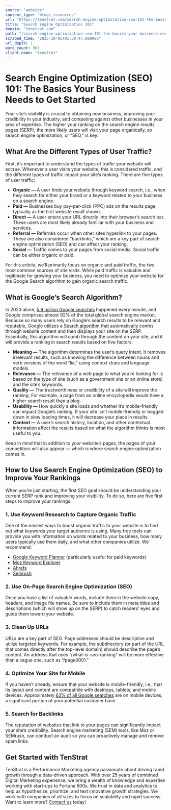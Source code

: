 ```yaml
---
source: "website"
content_type: "blogs_resources"
url: "https://tenstrat.com/search-engine-optimization-seo-101-the-basics-your-business-needs-to-get-started/"
title: "Search Engine Optimization 101"
domain: "tenstrat.com"
path: "/search-engine-optimization-seo-101-the-basics-your-business-needs-to-get-started/"
scraped_time: "2025-10-05T01:39:47.088986"
url_depth: 1
word_count: 963
client_name: "tenstrat"
---
```


# Search Engine Optimization (SEO) 101: The Basics Your Business Needs to Get Started

Your site’s visibility is crucial to obtaining new business, improving your credibility in your industry, and competing against other businesses in your area of expertise. The higher your ranking on the search engine results pages (SERP), the more likely users will visit your page organically, so search engine optimization, or “SEO,” is key.

## What Are the Different Types of User Traffic?

First, it’s important to understand the types of traffic your website will accrue. Whenever a user visits your website, this is considered traffic, and the different types of traffic impact your site’s ranking. There are five types of user traffic:

* **Organic —** A user finds your website through keyword search, i.e., when they search for either your brand or a keyword related to your business on a search engine.
* **Paid —** Businesses buy pay-per-click (PPC) ads on the results page, typically as the first website result shown.
* **Direct —** A user enters your URL directly into their browser’s search bar. These users are most likely already familiar with your business and services.
* **Referral —** Referrals occur when other sites hyperlink to your pages. These are also considered “backlinks,” which are a key part of search engine optimization (SEO) and can affect your ranking.
* **Social —** Traffic comes to your pages from social media. Social traffic can be either organic or paid.

For this article, we’ll primarily focus on organic and paid traffic, the two most common sources of site visits. While paid traffic is valuable and legitimate for growing your business, you need to optimize your website for the Google Search algorithm to gain organic search traffic.

## What is Google’s Search Algorithm?

In 2023 alone, [5.9 million Google searches](https://www.semrush.com/blog/google-search-statistics/) happened every minute, and Google comprises almost 92% of the total global search engine market. Because so many users rely on Google’s search results to be relevant and reputable, Google utilizes a [Search algorithm](https://www.google.com/search/howsearchworks/how-search-works/ranking-results/) that automatically combs through website content and then displays your site on the SERP. Essentially, this algorithm will comb through the content on your site, and it will provide a ranking in search results based on five factors:

* **Meaning —** The algorithm determines the user’s query intent. It removes irrelevant results, such as knowing the difference between nouns and verb versions of the word “lie,” using context clues and language models.
* **Relevance —** The relevance of a web page to what you’re looking for is based on the type of site (such as a government site or an online store) and the site’s keywords.
* **Quality —** The trustworthiness or credibility of a site will improve the ranking. For example, a page from an online encyclopedia would have a higher search result than a blog.
* **Usability —** How quickly a site loads and whether it’s mobile-friendly can impact Google’s ranking. If your site isn’t mobile-friendly or bogged down in slow loading times, it will decrease your place in results.
* **Context —** A user’s search history, location, and other contextual information affect the results based on what the algorithm thinks is most useful to you.

Keep in mind that in addition to your website’s pages, the pages of your competitors will also appear **—** which is where search engine optimization comes in.

## How to Use Search Engine Optimization (SEO) to Improve Your Rankings

When you’re just starting, the first SEO goal should be understanding your current SERP rank and improving your visibility. To do so, here are five first steps to improve your rankings.

### 1. Use Keyword Research to Capture Organic Traffic

One of the easiest ways to boost organic traffic to your website is to find out what keywords your target audience is using. Many free tools can provide you with information on words related to your business, how many users typically use them daily, and what other companies utilize. We recommend:

* [Google Keyword Planner](https://ads.google.com/home/tools/keyword-planner/) (particularly useful for paid keywords)
* [Moz Keyword Explorer](https://moz.com/explorer)
* [Ahrefs](https://ahrefs.com/)
* [Semrush](https://www.semrush.com/)

### 2. Use On-Page Search Engine Optimization (SEO)

Once you have a list of valuable words, include them in the website copy, headers, and image file names. Be sure to include them in meta titles and descriptions (which will show up on the SERP) to catch readers’ eyes and guide them toward your website.

### 3. Clean Up URLs

URLs are a key part of SEO. Page addresses should be descriptive and utilize targeted keywords. For example, the subdirectory (or part of the URL that comes directly after the top-level domain) should describe the page’s content. An address that uses “/what-is-seo-ranking” will be more effective than a vague one, such as “/page0001.”

### 4. Optimize Your Site for Mobile

If you haven’t already, ensure that your website is mobile-friendly, i.e., that its layout and content are compatible with desktops, tablets, and mobile devices. Approximately [63% of all Google searches](https://www.semrush.com/blog/google-search-statistics/) are on mobile devices, a significant portion of your potential customer base.

### 5. Search for Backlinks

The reputation of websites that link to your pages can significantly impact your site’s credibility. Search engine marketing (SEM) tools, like Moz or SEMrush, can conduct an audit so you can proactively manage and remove spam links.

## Get Started with TenStrat

TenStrat is a Performance Marketing agency passionate about driving rapid growth through a data-driven approach. With over 25 years of combined Digital Marketing experience, we bring a wealth of knowledge and expertise working with start-ups to Fortune 500s. We trust in data and analytics to help us hypothesize, prioritize, and test innovative growth strategies. We work with companies of all sizes to focus on scalability and rapid success. Want to learn more? [Contact us](https://tenstrat.com/) today!
